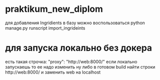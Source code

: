 # praktikum_new_diplom



для добавления Ingridients в базу можно воспользоваться
python manage.py runscript import_ingrideints


# для запуска локально без докера

есть такая строчка:
"proxy": "http://web:8000/"
если локально запускаешь то ее надо изменить
ну либо в готовом build найти строки
http://web:8000/
и заменить web на localhost